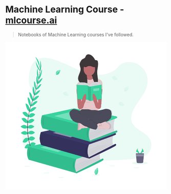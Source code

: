 # Machine Learning Course - [mlcourse.ai](https://mlcourse.ai/)
> Notebooks of Machine Learning courses I've followed.

<p align='center'>
  <img src="header_image.png" width="600" height="462"/>
</p>



